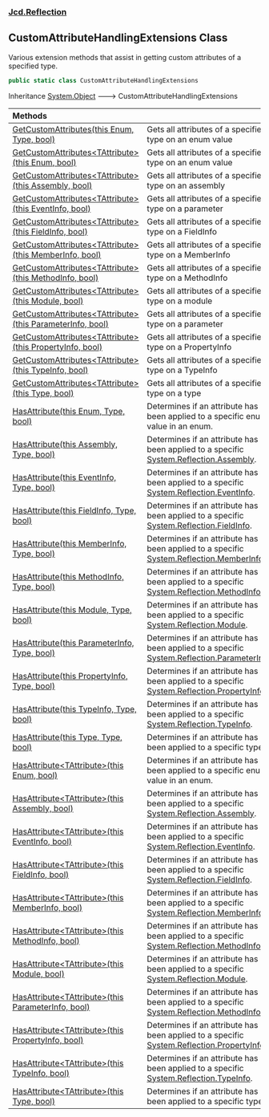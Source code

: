 ### [Jcd.Reflection](Jcd.Reflection.md 'Jcd.Reflection')

## CustomAttributeHandlingExtensions Class

Various extension methods that assist in getting custom attributes of a specified type.

```csharp
public static class CustomAttributeHandlingExtensions
```

Inheritance [System.Object](https://docs.microsoft.com/en-us/dotnet/api/System.Object 'System.Object') &#129106; CustomAttributeHandlingExtensions

| Methods | |
| :--- | :--- |
| [GetCustomAttributes(this Enum, Type, bool)](Jcd.Reflection.CustomAttributeHandlingExtensions.GetCustomAttributes(thisSystem.Enum,System.Type,bool).md 'Jcd.Reflection.CustomAttributeHandlingExtensions.GetCustomAttributes(this System.Enum, System.Type, bool)') | Gets all attributes of a specified type on an enum value |
| [GetCustomAttributes&lt;TAttribute&gt;(this Enum, bool)](Jcd.Reflection.CustomAttributeHandlingExtensions.GetCustomAttributes_TAttribute_(thisSystem.Enum,bool).md 'Jcd.Reflection.CustomAttributeHandlingExtensions.GetCustomAttributes<TAttribute>(this System.Enum, bool)') | Gets all attributes of a specified type on an enum value |
| [GetCustomAttributes&lt;TAttribute&gt;(this Assembly, bool)](Jcd.Reflection.CustomAttributeHandlingExtensions.GetCustomAttributes_TAttribute_(thisSystem.Reflection.Assembly,bool).md 'Jcd.Reflection.CustomAttributeHandlingExtensions.GetCustomAttributes<TAttribute>(this System.Reflection.Assembly, bool)') | Gets all attributes of a specified type on an assembly |
| [GetCustomAttributes&lt;TAttribute&gt;(this EventInfo, bool)](Jcd.Reflection.CustomAttributeHandlingExtensions.GetCustomAttributes_TAttribute_(thisSystem.Reflection.EventInfo,bool).md 'Jcd.Reflection.CustomAttributeHandlingExtensions.GetCustomAttributes<TAttribute>(this System.Reflection.EventInfo, bool)') | Gets all attributes of a specified type on a parameter |
| [GetCustomAttributes&lt;TAttribute&gt;(this FieldInfo, bool)](Jcd.Reflection.CustomAttributeHandlingExtensions.GetCustomAttributes_TAttribute_(thisSystem.Reflection.FieldInfo,bool).md 'Jcd.Reflection.CustomAttributeHandlingExtensions.GetCustomAttributes<TAttribute>(this System.Reflection.FieldInfo, bool)') | Gets all attributes of a specified type on a FieldInfo |
| [GetCustomAttributes&lt;TAttribute&gt;(this MemberInfo, bool)](Jcd.Reflection.CustomAttributeHandlingExtensions.GetCustomAttributes_TAttribute_(thisSystem.Reflection.MemberInfo,bool).md 'Jcd.Reflection.CustomAttributeHandlingExtensions.GetCustomAttributes<TAttribute>(this System.Reflection.MemberInfo, bool)') | Gets all attributes of a specified type on a MemberInfo |
| [GetCustomAttributes&lt;TAttribute&gt;(this MethodInfo, bool)](Jcd.Reflection.CustomAttributeHandlingExtensions.GetCustomAttributes_TAttribute_(thisSystem.Reflection.MethodInfo,bool).md 'Jcd.Reflection.CustomAttributeHandlingExtensions.GetCustomAttributes<TAttribute>(this System.Reflection.MethodInfo, bool)') | Gets all attributes of a specified type on a MethodInfo |
| [GetCustomAttributes&lt;TAttribute&gt;(this Module, bool)](Jcd.Reflection.CustomAttributeHandlingExtensions.GetCustomAttributes_TAttribute_(thisSystem.Reflection.Module,bool).md 'Jcd.Reflection.CustomAttributeHandlingExtensions.GetCustomAttributes<TAttribute>(this System.Reflection.Module, bool)') | Gets all attributes of a specified type on a module |
| [GetCustomAttributes&lt;TAttribute&gt;(this ParameterInfo, bool)](Jcd.Reflection.CustomAttributeHandlingExtensions.GetCustomAttributes_TAttribute_(thisSystem.Reflection.ParameterInfo,bool).md 'Jcd.Reflection.CustomAttributeHandlingExtensions.GetCustomAttributes<TAttribute>(this System.Reflection.ParameterInfo, bool)') | Gets all attributes of a specified type on a parameter |
| [GetCustomAttributes&lt;TAttribute&gt;(this PropertyInfo, bool)](Jcd.Reflection.CustomAttributeHandlingExtensions.GetCustomAttributes_TAttribute_(thisSystem.Reflection.PropertyInfo,bool).md 'Jcd.Reflection.CustomAttributeHandlingExtensions.GetCustomAttributes<TAttribute>(this System.Reflection.PropertyInfo, bool)') | Gets all attributes of a specified type on a PropertyInfo |
| [GetCustomAttributes&lt;TAttribute&gt;(this TypeInfo, bool)](Jcd.Reflection.CustomAttributeHandlingExtensions.GetCustomAttributes_TAttribute_(thisSystem.Reflection.TypeInfo,bool).md 'Jcd.Reflection.CustomAttributeHandlingExtensions.GetCustomAttributes<TAttribute>(this System.Reflection.TypeInfo, bool)') | Gets all attributes of a specified type on a TypeInfo |
| [GetCustomAttributes&lt;TAttribute&gt;(this Type, bool)](Jcd.Reflection.CustomAttributeHandlingExtensions.GetCustomAttributes_TAttribute_(thisSystem.Type,bool).md 'Jcd.Reflection.CustomAttributeHandlingExtensions.GetCustomAttributes<TAttribute>(this System.Type, bool)') | Gets all attributes of a specified type on a type |
| [HasAttribute(this Enum, Type, bool)](Jcd.Reflection.CustomAttributeHandlingExtensions.HasAttribute(thisSystem.Enum,System.Type,bool).md 'Jcd.Reflection.CustomAttributeHandlingExtensions.HasAttribute(this System.Enum, System.Type, bool)') | Determines if an attribute has been applied to a specific enum value in an enum. |
| [HasAttribute(this Assembly, Type, bool)](Jcd.Reflection.CustomAttributeHandlingExtensions.HasAttribute(thisSystem.Reflection.Assembly,System.Type,bool).md 'Jcd.Reflection.CustomAttributeHandlingExtensions.HasAttribute(this System.Reflection.Assembly, System.Type, bool)') | Determines if an attribute has been applied to a specific [System.Reflection.Assembly](https://docs.microsoft.com/en-us/dotnet/api/System.Reflection.Assembly 'System.Reflection.Assembly'). |
| [HasAttribute(this EventInfo, Type, bool)](Jcd.Reflection.CustomAttributeHandlingExtensions.HasAttribute(thisSystem.Reflection.EventInfo,System.Type,bool).md 'Jcd.Reflection.CustomAttributeHandlingExtensions.HasAttribute(this System.Reflection.EventInfo, System.Type, bool)') | Determines if an attribute has been applied to a specific [System.Reflection.EventInfo](https://docs.microsoft.com/en-us/dotnet/api/System.Reflection.EventInfo 'System.Reflection.EventInfo'). |
| [HasAttribute(this FieldInfo, Type, bool)](Jcd.Reflection.CustomAttributeHandlingExtensions.HasAttribute(thisSystem.Reflection.FieldInfo,System.Type,bool).md 'Jcd.Reflection.CustomAttributeHandlingExtensions.HasAttribute(this System.Reflection.FieldInfo, System.Type, bool)') | Determines if an attribute has been applied to a specific [System.Reflection.FieldInfo](https://docs.microsoft.com/en-us/dotnet/api/System.Reflection.FieldInfo 'System.Reflection.FieldInfo'). |
| [HasAttribute(this MemberInfo, Type, bool)](Jcd.Reflection.CustomAttributeHandlingExtensions.HasAttribute(thisSystem.Reflection.MemberInfo,System.Type,bool).md 'Jcd.Reflection.CustomAttributeHandlingExtensions.HasAttribute(this System.Reflection.MemberInfo, System.Type, bool)') | Determines if an attribute has been applied to a specific [System.Reflection.MemberInfo](https://docs.microsoft.com/en-us/dotnet/api/System.Reflection.MemberInfo 'System.Reflection.MemberInfo'). |
| [HasAttribute(this MethodInfo, Type, bool)](Jcd.Reflection.CustomAttributeHandlingExtensions.HasAttribute(thisSystem.Reflection.MethodInfo,System.Type,bool).md 'Jcd.Reflection.CustomAttributeHandlingExtensions.HasAttribute(this System.Reflection.MethodInfo, System.Type, bool)') | Determines if an attribute has been applied to a specific [System.Reflection.MethodInfo](https://docs.microsoft.com/en-us/dotnet/api/System.Reflection.MethodInfo 'System.Reflection.MethodInfo'). |
| [HasAttribute(this Module, Type, bool)](Jcd.Reflection.CustomAttributeHandlingExtensions.HasAttribute(thisSystem.Reflection.Module,System.Type,bool).md 'Jcd.Reflection.CustomAttributeHandlingExtensions.HasAttribute(this System.Reflection.Module, System.Type, bool)') | Determines if an attribute has been applied to a specific [System.Reflection.Module](https://docs.microsoft.com/en-us/dotnet/api/System.Reflection.Module 'System.Reflection.Module'). |
| [HasAttribute(this ParameterInfo, Type, bool)](Jcd.Reflection.CustomAttributeHandlingExtensions.HasAttribute(thisSystem.Reflection.ParameterInfo,System.Type,bool).md 'Jcd.Reflection.CustomAttributeHandlingExtensions.HasAttribute(this System.Reflection.ParameterInfo, System.Type, bool)') | Determines if an attribute has been applied to a specific [System.Reflection.ParameterInfo](https://docs.microsoft.com/en-us/dotnet/api/System.Reflection.ParameterInfo 'System.Reflection.ParameterInfo'). |
| [HasAttribute(this PropertyInfo, Type, bool)](Jcd.Reflection.CustomAttributeHandlingExtensions.HasAttribute(thisSystem.Reflection.PropertyInfo,System.Type,bool).md 'Jcd.Reflection.CustomAttributeHandlingExtensions.HasAttribute(this System.Reflection.PropertyInfo, System.Type, bool)') | Determines if an attribute has been applied to a specific [System.Reflection.PropertyInfo](https://docs.microsoft.com/en-us/dotnet/api/System.Reflection.PropertyInfo 'System.Reflection.PropertyInfo'). |
| [HasAttribute(this TypeInfo, Type, bool)](Jcd.Reflection.CustomAttributeHandlingExtensions.HasAttribute(thisSystem.Reflection.TypeInfo,System.Type,bool).md 'Jcd.Reflection.CustomAttributeHandlingExtensions.HasAttribute(this System.Reflection.TypeInfo, System.Type, bool)') | Determines if an attribute has been applied to a specific [System.Reflection.TypeInfo](https://docs.microsoft.com/en-us/dotnet/api/System.Reflection.TypeInfo 'System.Reflection.TypeInfo'). |
| [HasAttribute(this Type, Type, bool)](Jcd.Reflection.CustomAttributeHandlingExtensions.HasAttribute(thisSystem.Type,System.Type,bool).md 'Jcd.Reflection.CustomAttributeHandlingExtensions.HasAttribute(this System.Type, System.Type, bool)') | Determines if an attribute has been applied to a specific type. |
| [HasAttribute&lt;TAttribute&gt;(this Enum, bool)](Jcd.Reflection.CustomAttributeHandlingExtensions.HasAttribute_TAttribute_(thisSystem.Enum,bool).md 'Jcd.Reflection.CustomAttributeHandlingExtensions.HasAttribute<TAttribute>(this System.Enum, bool)') | Determines if an attribute has been applied to a specific enum value in an enum. |
| [HasAttribute&lt;TAttribute&gt;(this Assembly, bool)](Jcd.Reflection.CustomAttributeHandlingExtensions.HasAttribute_TAttribute_(thisSystem.Reflection.Assembly,bool).md 'Jcd.Reflection.CustomAttributeHandlingExtensions.HasAttribute<TAttribute>(this System.Reflection.Assembly, bool)') | Determines if an attribute has been applied to a specific [System.Reflection.Assembly](https://docs.microsoft.com/en-us/dotnet/api/System.Reflection.Assembly 'System.Reflection.Assembly'). |
| [HasAttribute&lt;TAttribute&gt;(this EventInfo, bool)](Jcd.Reflection.CustomAttributeHandlingExtensions.HasAttribute_TAttribute_(thisSystem.Reflection.EventInfo,bool).md 'Jcd.Reflection.CustomAttributeHandlingExtensions.HasAttribute<TAttribute>(this System.Reflection.EventInfo, bool)') | Determines if an attribute has been applied to a specific [System.Reflection.EventInfo](https://docs.microsoft.com/en-us/dotnet/api/System.Reflection.EventInfo 'System.Reflection.EventInfo'). |
| [HasAttribute&lt;TAttribute&gt;(this FieldInfo, bool)](Jcd.Reflection.CustomAttributeHandlingExtensions.HasAttribute_TAttribute_(thisSystem.Reflection.FieldInfo,bool).md 'Jcd.Reflection.CustomAttributeHandlingExtensions.HasAttribute<TAttribute>(this System.Reflection.FieldInfo, bool)') | Determines if an attribute has been applied to a specific [System.Reflection.FieldInfo](https://docs.microsoft.com/en-us/dotnet/api/System.Reflection.FieldInfo 'System.Reflection.FieldInfo'). |
| [HasAttribute&lt;TAttribute&gt;(this MemberInfo, bool)](Jcd.Reflection.CustomAttributeHandlingExtensions.HasAttribute_TAttribute_(thisSystem.Reflection.MemberInfo,bool).md 'Jcd.Reflection.CustomAttributeHandlingExtensions.HasAttribute<TAttribute>(this System.Reflection.MemberInfo, bool)') | Determines if an attribute has been applied to a specific [System.Reflection.MemberInfo](https://docs.microsoft.com/en-us/dotnet/api/System.Reflection.MemberInfo 'System.Reflection.MemberInfo'). |
| [HasAttribute&lt;TAttribute&gt;(this MethodInfo, bool)](Jcd.Reflection.CustomAttributeHandlingExtensions.HasAttribute_TAttribute_(thisSystem.Reflection.MethodInfo,bool).md 'Jcd.Reflection.CustomAttributeHandlingExtensions.HasAttribute<TAttribute>(this System.Reflection.MethodInfo, bool)') | Determines if an attribute has been applied to a specific [System.Reflection.MethodInfo](https://docs.microsoft.com/en-us/dotnet/api/System.Reflection.MethodInfo 'System.Reflection.MethodInfo'). |
| [HasAttribute&lt;TAttribute&gt;(this Module, bool)](Jcd.Reflection.CustomAttributeHandlingExtensions.HasAttribute_TAttribute_(thisSystem.Reflection.Module,bool).md 'Jcd.Reflection.CustomAttributeHandlingExtensions.HasAttribute<TAttribute>(this System.Reflection.Module, bool)') | Determines if an attribute has been applied to a specific [System.Reflection.Module](https://docs.microsoft.com/en-us/dotnet/api/System.Reflection.Module 'System.Reflection.Module'). |
| [HasAttribute&lt;TAttribute&gt;(this ParameterInfo, bool)](Jcd.Reflection.CustomAttributeHandlingExtensions.HasAttribute_TAttribute_(thisSystem.Reflection.ParameterInfo,bool).md 'Jcd.Reflection.CustomAttributeHandlingExtensions.HasAttribute<TAttribute>(this System.Reflection.ParameterInfo, bool)') | Determines if an attribute has been applied to a specific [System.Reflection.MethodInfo](https://docs.microsoft.com/en-us/dotnet/api/System.Reflection.MethodInfo 'System.Reflection.MethodInfo'). |
| [HasAttribute&lt;TAttribute&gt;(this PropertyInfo, bool)](Jcd.Reflection.CustomAttributeHandlingExtensions.HasAttribute_TAttribute_(thisSystem.Reflection.PropertyInfo,bool).md 'Jcd.Reflection.CustomAttributeHandlingExtensions.HasAttribute<TAttribute>(this System.Reflection.PropertyInfo, bool)') | Determines if an attribute has been applied to a specific [System.Reflection.PropertyInfo](https://docs.microsoft.com/en-us/dotnet/api/System.Reflection.PropertyInfo 'System.Reflection.PropertyInfo'). |
| [HasAttribute&lt;TAttribute&gt;(this TypeInfo, bool)](Jcd.Reflection.CustomAttributeHandlingExtensions.HasAttribute_TAttribute_(thisSystem.Reflection.TypeInfo,bool).md 'Jcd.Reflection.CustomAttributeHandlingExtensions.HasAttribute<TAttribute>(this System.Reflection.TypeInfo, bool)') | Determines if an attribute has been applied to a specific [System.Reflection.TypeInfo](https://docs.microsoft.com/en-us/dotnet/api/System.Reflection.TypeInfo 'System.Reflection.TypeInfo'). |
| [HasAttribute&lt;TAttribute&gt;(this Type, bool)](Jcd.Reflection.CustomAttributeHandlingExtensions.HasAttribute_TAttribute_(thisSystem.Type,bool).md 'Jcd.Reflection.CustomAttributeHandlingExtensions.HasAttribute<TAttribute>(this System.Type, bool)') | Determines if an attribute has been applied to a specific type. |
